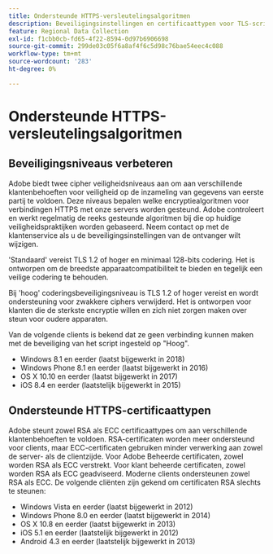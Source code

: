 ```yaml
---
title: Ondersteunde HTTPS-versleutelingsalgoritmen
description: Beveiligingsinstellingen en certificaattypen voor TLS-scripts.
feature: Regional Data Collection
exl-id: f1cbb0cb-fd65-4f22-8594-0d97b6906698
source-git-commit: 299de03c05f6a8af4f6c5d98c76bae54eec4c088
workflow-type: tm+mt
source-wordcount: '283'
ht-degree: 0%

---
```


# Ondersteunde HTTPS-versleutelingsalgoritmen

## Beveiligingsniveaus verbeteren

Adobe biedt twee cipher veiligheidsniveaus aan om aan verschillende klantenbehoeften voor veiligheid op de inzameling van gegevens van eerste partij te voldoen. Deze niveaus bepalen welke encryptiealgoritmen voor verbindingen HTTPS met onze servers worden gesteund. Adobe controleert en werkt regelmatig de reeks gesteunde algoritmen bij die op huidige veiligheidspraktijken worden gebaseerd. Neem contact op met de klantenservice als u de beveiligingsinstellingen van de ontvanger wilt wijzigen.

&#39;Standaard&#39; vereist TLS 1.2 of hoger en minimaal 128-bits codering. Het is ontworpen om de breedste apparaatcompatibiliteit te bieden en tegelijk een veilige codering te behouden.

Bij &#39;hoog&#39; coderingsbeveiligingsniveau is TLS 1.2 of hoger vereist en wordt ondersteuning voor zwakkere ciphers verwijderd. Het is ontworpen voor klanten die de sterkste encryptie willen en zich niet zorgen maken over steun voor oudere apparaten.

Van de volgende clients is bekend dat ze geen verbinding kunnen maken met de beveiliging van het script ingesteld op &quot;Hoog&quot;.

* Windows 8.1 en eerder (laatst bijgewerkt in 2018)
* Windows Phone 8.1 en eerder (laatst bijgewerkt in 2016)
* OS X 10.10 en eerder (laatst bijgewerkt in 2017)
* iOS 8.4 en eerder (laatstelijk bijgewerkt in 2015)

## Ondersteunde HTTPS-certificaattypen

Adobe steunt zowel RSA als ECC certificaattypes om aan verschillende klantenbehoeften te voldoen. RSA-certificaten worden meer ondersteund voor clients, maar ECC-certificaten gebruiken minder verwerking aan zowel de server- als de clientzijde. Voor Adobe Beheerde certificaten, zowel worden RSA als ECC verstrekt. Voor klant beheerde certificaten, zowel worden RSA als ECC geadviseerd. Moderne clients ondersteunen zowel RSA als ECC. De volgende cliënten zijn gekend om certificaten RSA slechts te steunen:

* Windows Vista en eerder (laatst bijgewerkt in 2012)
* Windows Phone 8.0 en eerder (laatst bijgewerkt in 2014)
* OS X 10.8 en eerder (laatst bijgewerkt in 2013)
* iOS 5.1 en eerder (laatstelijk bijgewerkt in 2012)
* Android 4.3 en eerder (laatstelijk bijgewerkt in 2013)
